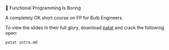 :egg: Functional Programming Is Boring

A completely OK short course on FP for Bulb Engineers.

To view the slides in their full glory, download [patat](https://github.com/jaspervdj/patat) and crack the following open:

```bash
patat intro.md
```
